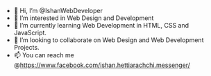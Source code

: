 - 👋 Hi, I’m @IshanWebDeveloper
- 👀 I’m interested in Web Design and Development
- 🌱 I’m currently learning Web Development in HTML, CSS and JavaScript.
- 💞️ I’m looking to collaborate on Web Design and Web Development Projects.
- 📫 You can reach me @https://www.facebook.com/ishan.hettiarachchi.messenger/

<!---
IshanWebDeveloper/IshanWebDeveloper is a ✨ special ✨ repository because its `README.md` (this file) appears on your GitHub profile.
You can click the Preview link to take a look at your changes.
--->
